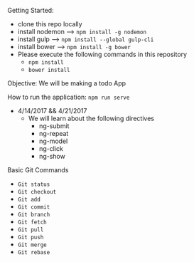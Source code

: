 Getting Started:
- clone this repo locally
- install nodemon --> `npm install -g nodemon`
- install gulp --> `npm install --global gulp-cli`
- install bower --> `npm install -g bower`
- Please execute the following commands in this repository
    - `npm install`
    - `bower install`

Objective: We will be making a todo App

How to run the application:
`npm run serve`

- 4/14/2017 && 4/21/2017
    - We will learn about the following directives
        - ng-submit
        - ng-repeat
        - ng-model
        - ng-click
        - ng-show

Basic Git Commands
- `Git status`
- `Git checkout`
- `Git add`
- `Git commit`
- `Git branch`
- `Git fetch`
- `Git pull`
- `Git push`
- `Git merge`
- `Git rebase`

